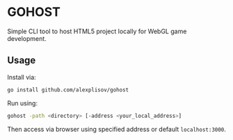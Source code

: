 # GOHOST

Simple CLI tool to host HTML5 project locally for WebGL game development.

## Usage

Install via:

```sh
go install github.com/alexplisov/gohost
```

Run using:

```sh
gohost -path <directory> [-address <your_local_address>]
```

Then access via browser using specified address or default `localhost:3000`.